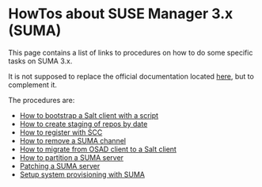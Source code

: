 # HowTos about SUSE Manager 3.x (SUMA)
This page contains a list of links to procedures on how to do some specific
tasks on SUMA 3.x.

It is not supposed to replace the official documentation located
[here](https://www.suse.com/documentation/suse-manager-3/), but to complement
it.

The procedures are:

- [How to bootstrap a Salt client with a script](suma_bootstrap_salt_client_with_script.md)
- [How to create staging of repos by
  date](suma_create_staging_of_repos_by_date)
- [How to register with SCC](suma_how_to_register_with_scc.html)
- [How to remove a SUMA channel](suma_how_to_remove_a_channel.html)
- [How to migrate from OSAD client to a Salt client](suma_migrate_from_osad_to_salt_client.md)
- [How to partition a SUMA server](suma_partitioning.md)
- [Patching a SUMA server](suma_patch_suse_manager.md)
- [Setup system provisioning with SUMA](suma_setup_for_system_provisioning.md)

